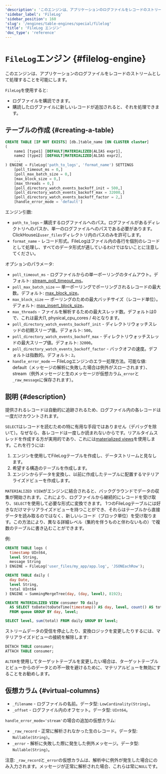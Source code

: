 ```yaml
---
'description': 'このエンジンは、アプリケーションのログファイルをレコードのストリームとして処理することを可能にします。'
'sidebar_label': 'FileLog'
'sidebar_position': 160
'slug': '/engines/table-engines/special/filelog'
'title': 'FileLog エンジン'
'doc_type': 'reference'
---
```



# `FileLog`エンジン {#filelog-engine}

このエンジンは、アプリケーションのログファイルをレコードのストリームとして処理することを可能にします。

`FileLog`を使用すると:

- ログファイルを購読できます。
- 購読したログファイルに新しいレコードが追加されると、それを処理できます。

## テーブルの作成 {#creating-a-table}

```sql
CREATE TABLE [IF NOT EXISTS] [db.]table_name [ON CLUSTER cluster]
(
    name1 [type1] [DEFAULT|MATERIALIZED|ALIAS expr1],
    name2 [type2] [DEFAULT|MATERIALIZED|ALIAS expr2],
    ...
) ENGINE = FileLog('path_to_logs', 'format_name') SETTINGS
    [poll_timeout_ms = 0,]
    [poll_max_batch_size = 0,]
    [max_block_size = 0,]
    [max_threads = 0,]
    [poll_directory_watch_events_backoff_init = 500,]
    [poll_directory_watch_events_backoff_max = 32000,]
    [poll_directory_watch_events_backoff_factor = 2,]
    [handle_error_mode = 'default']
```

エンジン引数:

- `path_to_logs` – 購読するログファイルへのパス。ログファイルがあるディレクトリへのパスか、単一のログファイルへのパスである必要があります。ClickHouseは`user_files`ディレクトリ内のパスのみを許可します。
- `format_name` - レコード形式。FileLogはファイル内の各行を個別のレコードとして処理し、すべてのデータ形式が適しているわけではないことに注意してください。

オプションのパラメータ:

- `poll_timeout_ms` - ログファイルからの単一ポーリングのタイムアウト。デフォルト: [stream_poll_timeout_ms](../../../operations/settings/settings.md#stream_poll_timeout_ms)。
- `poll_max_batch_size` — 単一ポーリングでポーリングされるレコードの最大数。デフォルト: [max_block_size](/operations/settings/settings#max_block_size)。
- `max_block_size` — ポーリングのための最大バッチサイズ（レコード単位）。デフォルト: [max_insert_block_size](../../../operations/settings/settings.md#max_insert_block_size)。
- `max_threads` - ファイルを解析するための最大スレッド数。デフォルトは0で、これは最大(1, physical_cpu_cores / 4)となります。
- `poll_directory_watch_events_backoff_init` - ディレクトリウォッチスレッドの初期スリープ値。デフォルト: `500`。
- `poll_directory_watch_events_backoff_max` - ディレクトリウォッチスレッドの最大スリープ値。デフォルト: `32000`。
- `poll_directory_watch_events_backoff_factor` - バックオフの速度。デフォルトは指数的。デフォルト: `2`。
- `handle_error_mode` — FileLogエンジンのエラー処理方法。可能な値: default（メッセージの解析に失敗した場合は例外がスローされます）、stream（例外メッセージと生のメッセージが仮想カラム`_error`と`_raw_message`に保存されます）。

## 説明 {#description}

提供されるレコードは自動的に追跡されるため、ログファイル内の各レコードは一度だけカウントされます。

`SELECT`はレコードを読むための特に有用な手段ではありません（デバッグを除いて）。なぜなら、各レコードは一度しか読まれないからです。リアルタイムスレッドを作成する方が実用的であり、これには[materialized views](../../../sql-reference/statements/create/view.md)を使用します。これを行うには:

1. エンジンを使用してFileLogテーブルを作成し、データストリームと見なします。
2. 希望する構造のテーブルを作成します。
3. エンジンからデータを変換し、以前に作成したテーブルに配置するマテリアライズドビューを作成します。

`MATERIALIZED VIEW`がエンジンに結合されると、バックグラウンドでデータの収集が開始されます。これにより、ログファイルから継続的にレコードを受け取り、`SELECT`を使用して必要な形式に変換できます。
1つのFileLogテーブルには好きなだけマテリアライズドビューを持つことができ、それらはテーブルから直接データを読み取るのではなく、新しいレコード（ブロック単位）を受け取ります。この方法により、異なる詳細レベル（集約を伴うものと伴わないもの）で複数のテーブルに書き込むことができます。

例:

```sql
CREATE TABLE logs (
  timestamp UInt64,
  level String,
  message String
) ENGINE = FileLog('user_files/my_app/app.log', 'JSONEachRow');

CREATE TABLE daily (
  day Date,
  level String,
  total UInt64
) ENGINE = SummingMergeTree(day, (day, level), 8192);

CREATE MATERIALIZED VIEW consumer TO daily
  AS SELECT toDate(toDateTime(timestamp)) AS day, level, count() AS total
  FROM queue GROUP BY day, level;

SELECT level, sum(total) FROM daily GROUP BY level;
```

ストリームデータの受信を停止したり、変換ロジックを変更したりするには、マテリアライズドビューの接続を解除します:

```sql
DETACH TABLE consumer;
ATTACH TABLE consumer;
```

`ALTER`を使用してターゲットテーブルを変更したい場合は、ターゲットテーブルとビューからのデータとの不一致を避けるために、マテリアルビューを無効にすることをお勧めします。

## 仮想カラム {#virtual-columns}

- `_filename` - ログファイルの名前。データ型: `LowCardinality(String)`。
- `_offset` - ログファイル内のオフセット。データ型: `UInt64`。

`handle_error_mode='stream'`の場合の追加の仮想カラム:

- `_raw_record` - 正常に解析されなかった生のレコード。データ型: `Nullable(String)`。
- `_error` - 解析に失敗した際に発生した例外メッセージ。データ型: `Nullable(String)`。

注意: `_raw_record`と`_error`の仮想カラムは、解析中に例外が発生した場合にのみ入力されます。メッセージが正常に解析された場合、これらは常に`NULL`です。

